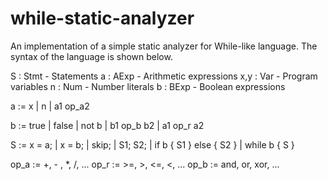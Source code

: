 # while-static-analyzer
An implementation of a simple static analyzer for While-like language. The syntax of the language is shown below.

S   : 	Stmt 			- Statements
a   : 	AExp			- Arithmetic expressions
x,y : 	Var			- Program variables
n   :		Num			- Number literals
b   :	 	BExp			- Boolean expressions


a :=  x
    | n
	 | a1 op_a2

b := 	true
	 | false
	 | not b
	 | b1 op_b b2
	 | a1 op_r a2	
	 
S := 	x = a; 
	 | x = b; 
	 | skip; 
	 | S1; S2; 
	 | if b { S1 } else { S2 }
	 | while b { S }

op_a := +, - , *, /, ...
op_r := >=, >, <=, <, ...
op_b := and, or, xor, ...
